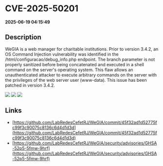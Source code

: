 # CVE-2025-50201

**2025-06-19 04:15:49**

## Description
WeGIA is a web manager for charitable institutions. Prior to version 3.4.2, an OS Command Injection vulnerability was identified in the /html/configuracao/debug_info.php endpoint. The branch parameter is not properly sanitized before being concatenated and executed in a shell command on the server's operating system. This flaw allows an unauthenticated attacker to execute arbitrary commands on the server with the privileges of the web server user (www-data). This issue has been patched in version 3.4.2.

![](https://img.shields.io/static/v1?label=Score&message=9.8&color=red)
![](https://img.shields.io/static/v1?label=Severity&message=CRITICAL&color=red)
![](https://img.shields.io/static/v1?label=CWE&message=RCE&color=green)

## Links
- [https://github.com/LabRedesCefetRJ/WeGIA/commit/45f32ad1d52775fc99f3c90075c8136c6d4d1d3d](https://github.com/LabRedesCefetRJ/WeGIA/commit/45f32ad1d52775fc99f3c90075c8136c6d4d1d3d)
- [https://github.com/LabRedesCefetRJ/WeGIA/security/advisories/GHSA-52p5-5fmw-9hrf](https://github.com/LabRedesCefetRJ/WeGIA/security/advisories/GHSA-52p5-5fmw-9hrf)
